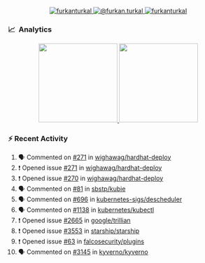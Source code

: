 <p align="center">
  <a href="https://linkedin.com/in/furkanturkal" target="blank">
    <img src="https://img.shields.io/badge/linkedin-%230077B5.svg?&style=for-the-badge&logo=linkedin&logoColor=white" alt="furkanturkal" />
  </a>
  <a href="https://medium.com/@furkan.turkal" target="blank">
    <img src="https://img.shields.io/badge/medium-%2312100E.svg?&style=for-the-badge&logo=medium&logoColor=white" alt="@furkan.turkal" />
  </a>
  <a href="https://twitter.com/furkanturkaI" target="blank">
    <img src="https://img.shields.io/badge/Twitter-1DA1F2?style=for-the-badge&logo=twitter&logoColor=white" alt="furkanturkaI" />
  </a>
</p>

### 📈 &nbsp;Analytics

<p align="center">
  <a href="https://coderstats.net/github/#Dentrax">
    <img height="180em" src="https://github-readme-stats-eight-theta.vercel.app/api?username=Dentrax&show_icons=true&theme=algolia&include_all_commits=true&count_private=true&line_height=26"/>
    <img height="180em" src="https://github-readme-stats-eight-theta.vercel.app/api/top-langs/?username=Dentrax&layout=compact&langs_count=8&theme=algolia&line_height=26"/>
  </a>
</p>

### :zap: Recent Activity

<!--START_SECTION:activity-->
1. 🗣 Commented on [#271](https://github.com/wighawag/hardhat-deploy/issues/271) in [wighawag/hardhat-deploy](https://github.com/wighawag/hardhat-deploy)
2. ❗️ Opened issue [#271](https://github.com/wighawag/hardhat-deploy/issues/271) in [wighawag/hardhat-deploy](https://github.com/wighawag/hardhat-deploy)
3. ❗️ Opened issue [#270](https://github.com/wighawag/hardhat-deploy/issues/270) in [wighawag/hardhat-deploy](https://github.com/wighawag/hardhat-deploy)
4. 🗣 Commented on [#81](https://github.com/sbstp/kubie/issues/81) in [sbstp/kubie](https://github.com/sbstp/kubie)
5. 🗣 Commented on [#696](https://github.com/kubernetes-sigs/descheduler/issues/696) in [kubernetes-sigs/descheduler](https://github.com/kubernetes-sigs/descheduler)
6. 🗣 Commented on [#1138](https://github.com/kubernetes/kubectl/issues/1138) in [kubernetes/kubectl](https://github.com/kubernetes/kubectl)
7. ❗️ Opened issue [#2665](https://github.com/google/trillian/issues/2665) in [google/trillian](https://github.com/google/trillian)
8. ❗️ Opened issue [#3553](https://github.com/starship/starship/issues/3553) in [starship/starship](https://github.com/starship/starship)
9. ❗️ Opened issue [#63](https://github.com/falcosecurity/plugins/issues/63) in [falcosecurity/plugins](https://github.com/falcosecurity/plugins)
10. 🗣 Commented on [#3145](https://github.com/kyverno/kyverno/issues/3145) in [kyverno/kyverno](https://github.com/kyverno/kyverno)
<!--END_SECTION:activity-->
